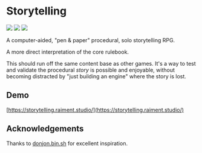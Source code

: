 # Storytelling

![](https://img.shields.io/badge/status-placeholder-c00) 
![](https://img.shields.io/badge/version-v0.0.0-930)
[![](https://img.shields.io/badge/feedback-welcome!-1a1)](https://github.com/raiment-studios/monorepo/discussions)

A computer-aided, "pen & paper" procedural, solo storytelling RPG.  

A more direct interpretation of the core rulebook.

This should run off the same content base as other games. It's a way to test and validate the procedural _story_ is possible and enjoyable, without becoming distracted by "just building an engine" where the story is lost.

## Demo

[https://storytelling.raiment.studio/](https://storytelling.raiment.studio/)

## Acknowledgements

Thanks to [donjon.bin.sh](https://donjon.bin.sh/fantasy/adventure/) for excellent inspiration.
